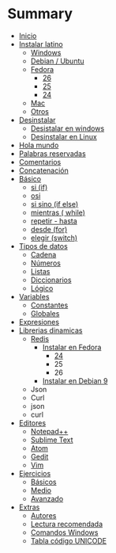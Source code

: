 # Summary

* [Inicio](inicio.md)
* [Instalar latino](introduccion/instalar_latino.md)
  * [Windows](introduccion/instalar_latino/windows.md)
  * [Debian / Ubuntu](introduccion/instalar_latino/debian-ubuntu.md)
  * [Fedora](introduccion/instalar_latino/fedora-centos.md)
    * [26](introduccion/instalar_latino/fedora-centos/26.md)
    * [25](introduccion/instalar_latino/fedora-centos/25.md)
    * [24](introduccion/instalar_latino/fedora-centos/24.md)
  * [Mac](introduccion/instalar_latino/mac.md)
  * [Otros](introduccion/instalar_latino/otros.md)
* [Desinstalar](desinstalar.md)
  * [Desistalar en windows](desinstalar/desistalar-en-windows.md)
  * [Desinstalar en Linux](desinstalar/desinstalar-en-linux.md)
* [Hola mundo](hola_mundo.md)
* [Palabras reservadas](palabras-reservadas.md)
* [Comentarios](comentarios.md)
* [Concatenación](concatenacion.md)
* [Básico](basico.md)
  * [si \(if\)](si_if.md)
  * [osi](osi.md)
  * [si sino \(if else\)](si_sino_if_else.md)
  * [mientras \( while\)](mientras__while.md)
  * [repetir - hasta](repetir.md)
  * [desde \(for\)](desde.md)
  * [elegir \(switch\)](elejir.md)
* [Tipos de datos](tipos_de_datos.md)
  * [Cadena](tipos_de_datos/cadena.md)
  * [Números](tipos_de_datos/numeros.md)
  * [Listas](listas.md)
  * [Diccionarios](tipos_de_datos/diccionarios.md)
  * [Lógico](tipos_de_datos/logico.md)
* [Variables](variables.md)
  * [Constantes](constantes.md)
  * [Globales](globales.md)
* [Expresiones](expresiones.md)
* [Librerias dinamicas](librerias-dinamicas.md)
  * [Redis](librerias-dinamicas/redis.md)
    * [Instalar en Fedora](librerias-dinamicas/redis/instalar-en-fedora.md)
      * [24](librerias-dinamicas/redis/instalar-en-fedora/24.md)
      * 25
      * 26
    * [Instalar en Debian 9](librerias-dinamicas/redis/instalar-en-debian.md)
  * Json
  * Curl
  * json
  * curl
* [Editores](latino_en.md)
  * [Notepad++](notepad++.md)
  * [Sublime Text](sublimetext.md)
  * [Atom](atom.md)
  * [Gedit](gedit.md)
  * [Vim](vim.md)
* [Ejercicios](ejercicios.md)
  * [Básicos](basicos.md)
  * [Medio](medio.md)
  * [Avanzado](avanzado.md)
* [Extras](README.md)
  * [Autores](autores.md)
  * [Lectura recomendada](lectura_recomendada.md)
  * [Comandos Windows](comandos-windows.md)
  * [Tabla código UNICODE](tabla-codigo-unicode.md)

